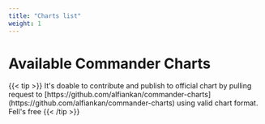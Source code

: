 ```yaml
---
title: "Charts list"
weight: 1
---
```


<h1> Available Commander Charts <span id="total-chart"> </span></h1>
{{< tip >}}
It's doable to contribute and publish to official chart by pulling request to [https://github.com/alfiankan/commander-charts](https://github.com/alfiankan/commander-charts) using valid chart format. Fell's free {{< /tip >}}
<table id="charts">

    
</table>

<script>
fetch('https://alfiankan.github.io/commander-charts/charts/repo.chart.json')
    .then(response => response.json())
    .then(data => {
        
       const chartsTable = document.getElementById('charts')
       const chartsTotal = document.getElementById('total-chart')
       chartsTable.innerHTML += `<thead>
            <td>Name</td>
            <td>Description</td>
        </thead><tbody>
       `
       data.forEach(v => {
        chartsTable.innerHTML += `
        <tr>
            <td><a href="https://alfiankan.github.io/commander-charts/charts/${v.name}.chart.json" target="_blank">${v.name}</a></td>
            <td>${v.desc}</td>
        </tr>
        ` 
       })
       chartsTable.innerHTML += `</tbody>`
       chartsTotal.innerHTML = data.length ?? 0 
    });


</script>

